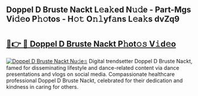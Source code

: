 ## Doppel D Bruste Nackt L𝚎a𝚔ed N𝚞𝚍e - Part-Mgs Vi𝚍𝚎o P𝚑𝚘tos - H𝚘𝚝 O𝚗𝚕yf𝚊ns L𝚎a𝚔s dvZq9

# <h2><a href="http://kfelwl.oniu.top/?m=Doppel+D+Bruste+Nackt">🔗👉 🔴 Doppel D Bruste Nackt P𝚑ot𝚘𝚜 V𝚒d𝚎o</a></h2>

[![Doppel D Bruste Nackt Nu𝚍e𝚜](https://i.imgur.com/0qMVB7G.gif)](http://kfelwl.oniu.top/?m=Doppel+D+Bruste+Nackt)
Digital trendsetter Doppel D Bruste Nackt, famed for disseminating lifestyle and dance-related content via dance presentations and vlogs on social media. Compassionate healthcare professional Doppel D Bruste Nackt, celebrated for their dedication and kindness in caring for others.  
